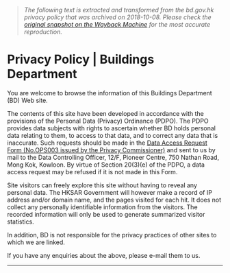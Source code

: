 > *The following text is extracted and transformed from the bd.gov.hk privacy policy that was archived on 2018-10-08. Please check the [original snapshot on the Wayback Machine](https://web.archive.org/web/20181008211806id_/https%3A//www.bd.gov.hk/english/privacy.html) for the most accurate reproduction.*

# Privacy Policy | Buildings Department

You are welcome to browse the information of this Buildings Department (BD) Web site.

The contents of this site have been developed in accordance with the provisions of the Personal Data (Privacy) Ordinance (PDPO). The PDPO provides data subjects with rights to ascertain whether BD holds personal data relating to them, to access to that data, and to correct any data that is inaccurate. Such requests should be made in the [Data Access Request Form (No.OPS003 issued by the Privacy Commissioner)](http://www.pcpd.org.hk/english/publications/files/Dforme.pdf "New window to:Data Access Request Form \(No.OPS003 issued by the Privacy Commissioner\)") and sent to us by mail to the Data Controlling Officer, 12/F, Pioneer Centre, 750 Nathan Road, Mong Kok, Kowloon. By virtue of Section 20(3)(e) of the PDPO, a data access request may be refused if it is not made in this Form.

Site visitors can freely explore this site without having to reveal any personal data. The HKSAR Government will however make a record of IP address and/or domain name, and the pages visited for each hit. It does not collect any personally identifiable information from the visitors. The recorded information will only be used to generate summarized visitor statistics.

In addition, BD is not responsible for the privacy practices of other sites to which we are linked.

If you have any enquiries about the above, please e-mail them to us.

* * *

[](https://get.adobe.com/reader/ "New window to:Download Adobe Acrobat Reader")
